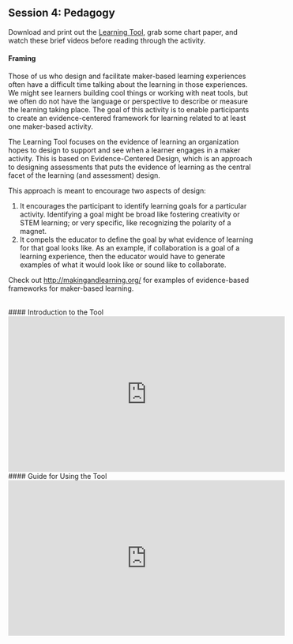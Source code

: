 ## Session 4: Pedagogy 

Download and print out the [Learning Tool](https://github.com/p2pu/makingandlearning/raw/gh-pages/modules/tools/Learning-Tool.pdf), grab some chart paper, and watch these brief videos before reading through the activity. 

#### Framing 
Those of us who design and facilitate maker-based learning experiences often have a difficult time talking about the learning in those experiences. We might see learners building cool things or working with neat tools, but we often do not have the language or perspective to describe or measure the learning taking place. The goal of this activity is to enable participants to create an evidence-centered framework for learning related to at least one maker-based activity.

The Learning Tool focuses on the evidence of learning  an organization hopes to design to support and see when a learner engages in a maker activity. This is based on Evidence-Centered Design, which is an approach to designing assessments that puts the evidence of learning as the central facet of the learning (and assessment) design.

This approach is meant to encourage two aspects of design:  
1. It encourages the participant to identify learning goals for a particular activity. Identifying a goal might be broad like fostering creativity or STEM learning; or very specific, like recognizing the polarity of a magnet.
2. It compels the educator to define the goal by what evidence of learning for that goal looks like. As an example, if collaboration is a goal of a learning experience, then the educator would have to generate examples of what it would look like or sound like to collaborate. 

Check out <a href="http://makingandlearning.org/" target="_blank">http://makingandlearning.org/</a> for examples of evidence-based frameworks for maker-based learning.

<br/>
#### Introduction to the Tool
<iframe width="560" height="315" src="https://www.youtube.com/embed/EnjM49OKZaA" frameborder="0" allowfullscreen></iframe>

<br/>
#### Guide for Using the Tool
<iframe width="560" height="315" src="https://www.youtube.com/embed/MWT0fxDYPVM" frameborder="0" allowfullscreen></iframe>
